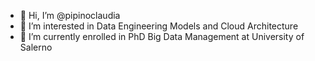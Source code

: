 - 👋 Hi, I’m @pipinoclaudia
- 👀 I’m interested in Data Engineering Models and Cloud Architecture
- 🌱 I’m currently enrolled in PhD Big Data Management at University of Salerno


<!---
pipinoclaudia/pipinoclaudia is a ✨ special ✨ repository because its `README.md` (this file) appears on your GitHub profile.
You can click the Preview link to take a look at your changes.
--->
